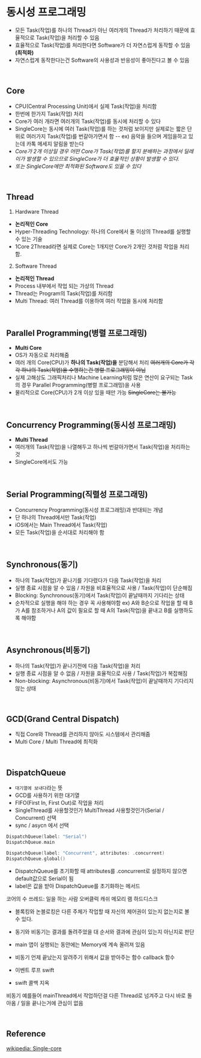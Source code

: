 # 동시성 프로그래밍
- 모든 Task(작업)를 하나의 Thread가 아닌 여러개의 Thread가 처리하기 때문에 효율적으로 Task(작업)을 처리할 수 있음
- 효율적으로 Task(작업)를 처리한다면 Software가 더 자연스럽게 동작할 수 있음 **(최적화)**
- 자연스럽게 동작한다는건 Software의 사용성과 반응성이 좋아진다고 볼 수 있음

<br />

## Core
- CPU(Central Processing Unit)에서 실제 Task(작업)을 처리함
- 한번에 한가지 Task(작업) 처리
- Core가 여러 개라면 여러개의 Task(작업)를 동시에 처리할 수 있다
- SingleCore는 동시에 여러 Task(작업)를 하는 것처럼 보이지만 실제로는 짧은 단위로 여러가지 Task(작업)를 번갈아가면서 함
-- ex) 음악을 들으며 게임을하고 있는데 카톡 메세지 알림을 받는다
- _Core가 2개 이상일 경우 어떤 Core가 Task(작업)를 할지 분배하는 과정에서 딜레이가 발생할 수 있으므로 SingleCore가 더 효율적인 상황이 발생할 수 있다._
- _또는 SingleCore에만 최적화된 Software도 있을 수 있다_

<br />

## Thread
1. Hardware Thread
- **논리적인 Core**
- Hyper-Threading Technology: 하나의 Core에서 둘 이상의 Thread를 실행할 수 있는 기술
- 1Core 2Thread라면 실제로 Core는 1개지만 Core가 2개인 것처럼 작업을 처리함.

2. Software Thread
- **논리적인 Thread**
- Process 내부에서 작업 되는 가상의 Thread
- Thread는 Program의 Task(작업)를 처리함
- Multi Thread: 여러 Thread를 이용하여 여러 작업을 동시에 처리함

<br />

## Parallel Programming(병렬 프로그래밍)
- **Multi Core**
- OS가 자동으로 처리해줌
- 여러 개의 Core(CPU)가 **하나의 Task(작업)을** 분담해서 처리
    ~~여러개의 Core가 각각 하나의 Task(작업)을 수행하는건 병렬 프로그래밍이 아님~~
- 실제 고해상도 그래픽처리나 Machine Learning처럼 많은 연산이 요구되는 Task의 경우 Parallel Programming(병렬 프로그래밍)을 사용
- 물리적으로 Core(CPU)가 2개 이상 있을 때만 가능 ~~SingleCore는 불가능~~

<br />

## Concurrency Programming(동시성 프로그래밍)
- **Multi Thread**
- 여러개의 Task(작업)을 나열해두고 하나씩 번갈아가면서 Task(작업)을 처리하는 것
- SingleCore에서도 가능

<br />

## Serial Programming(직렬성 프로그래밍)
- Concurrency Programming(동시성 프로그래밍)과 반대되는 개념
- 단 하나의 Thread에서만 Task(작업)
- iOS에서는 Main Thread에서 Task(작업)
- 모든 Task(작업)을 순서대로 처리해야 함

<br />

## Synchronous(동기)
- 하나의 Task(작업)가 끝나기를 기다렸다가 다음 Task(작업)을 처리
- 실행 종료 시점을 알 수 있음 / 자원을 비효율적으로 사용 / Task(작업)이 단순해짐
- Blocking: Synchronous(동기)에서 Task(작업)이 끝날때까지 기다리는 상태
- 순차적으로 실행을 해야 하는 경우 꼭 사용해야함
    ex) A와 B순으로 작업을 할 때 B가 A를 참조하거나 A의 값이 필요로 할 때 A의 Task(작업)을 끝내고 B를 실행하도록 해야함

<br />

## Asynchronous(비동기)
- 하나의 Task(작업)가 끝나기전에 다음 Task(작업)을 처리
- 실행 종료 시점을 알 수 없음 / 자원을 효율적으로 사용 / Task(작업)가 복잡해짐
- Non-blocking: Asynchronous(비동기)에서 Task(작업)이 끝날때까지 기다리지 않는 상태

<br />

## GCD(Grand Central Dispatch)
- 직접 Core와 Thread를 관리하지 않아도 시스템에서 관리해줌
- Multi Core / Multi Thread에 최적화

<br />

## DispatchQueue
- `대기열에 보내다`라는 뜻
- GCD를 사용하기 위한 대기열
- FIFO(First In, First Out)로 작업을 처리
- SingleThread를 사용할것인가 MultiThread 사용할것인가(Serial / Concurrent) 선택
- sync / asycn 에서 선택 
```swift
DispatchQueue(label: "Serial")
DispatchQueue.main

DispatchQueue(label: "Concurrent", attributes: .concurrent)
DispatchQueue.global()
```
- DispatchQueue를 초기화할 때 attributes를 .concurrent로 설정하지 않으면 default값으로 Serial이 됨
- label은 값을 받아 DispatchQueue를 초기화하는 메서드


코어의 수
쓰레드: 일을 하는 사람
오버클럭
캐쉬 메모리
램
하드디스크


- 블록킹와 논블로킹은 다른 주체가 작업할 때 자신의 제어권이 있는지 없는지로 볼 수 있다.

- 동기와 비동기는 결과를 돌려주었을 대 순서와 결과에 관심이 있는지 아닌지로 판단

- main 앱이 실행되는 동안에는 Memory에 계속 올려져 있음
- 비동기 언제 끝났는지 알려주기 위해서 값을 받아주는 함수 callback 함수
- 이벤트 루프 swift
- swift 콜백 지옥


비동기 예를들어 mainThread에서 작업하던걸 다른 Thread로 넘겨주고 다시 바로 돌아옴 / 일을 끝나는거에 관심이 없음

<br />

## Reference
[wikipedia: Single-core](https://en.wikipedia.org/wiki/Single-core)

